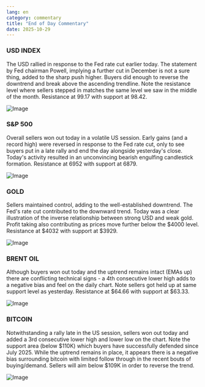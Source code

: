```yaml
---
lang: en
category: commentary
title: "End of Day Commentary"
date: 2025-10-29
---
```


### USD INDEX

The USD rallied in response to the Fed rate cut earlier today. The statement by Fed chairman Powell, implying a further cut in December is not a sure thing, added to the sharp push higher.  Buyers did enough to reverse the downtrend and break above the ascending trendline. Note the resistance level where sellers stepped in matches the same level we saw in the middle of the month. Resistance at 99.17 with support at 98.42.

![Image](https://markleighedu.github.io/img/Oct-2025/29-Oct-2025/usdindex.jpg)

### S&P 500

Overall sellers won out today in a volatile US session. Early gains (and a record high) were reversed in response to the Fed rate cut, only to see buyers put in a late rally and end the day alongside yesterday's close. Today's activity resulted in an unconvincing bearish engulfing candlestick formation. Resistance at 6952 with support at 6879.

![Image](https://markleighedu.github.io/img/Oct-2025/29-Oct-2025/sp500.jpg)

### GOLD

Sellers maintained control, adding to the well-established downtrend. The Fed's rate cut contributed to the downward trend. Today was a clear illustration of the inverse relationship between strong USD and weak gold. Profit taking also contributing as prices move further below the $4000 level. Resistance at $4032 with support at $3929. 

![Image](https://markleighedu.github.io/img/Oct-2025/29-Oct-2025/gold.jpg)

### BRENT OIL

Although buyers won out today and the uptrend remains intact (EMAs up) there are conflicting technical signs - a 4th consecutive lower high adds to a negative bias and feel on the daily chart. Note sellers got held up at same support level as yesterday. Resistance at $64.66 with support at $63.33.  

![Image](https://markleighedu.github.io/img/Oct-2025/29-Oct-2025/brentoil.jpg)

### BITCOIN

Notwithstanding a rally late in the US session, sellers won out today and added a 3rd consecutive lower high and lower low on the chart. Note the support area (below $110K) which buyers have successfully defended since July 2025. While the uptrend remains in place, it appears there is a negative bias surrounding bitcoin with limited follow through in the recent bouts of buying/demand. Sellers will aim below $109K in order to reverse the trend.   

![Image](https://markleighedu.github.io/img/Oct-2025/29-Oct-2025/bitcoin.jpg)

